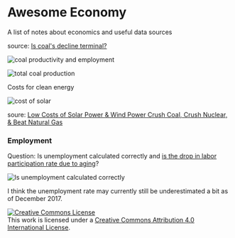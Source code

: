 # Awesome Economy
A list of notes about economics and useful data sources

source: [Is coal's decline terminal?](http://ageconmt.com/coals-decline-terminal/)

![coal productivity and employment](http://s3.amazonaws.com/content.thirdway.org/publishing/images/files/000/002/666/Total_Coal_Employment_vs_Production_copy.jpg)

![total coal production](http://www.justfacts.com/images/energy/us_coal_production_consumption_exports-full.png)

Costs for clean energy

![cost of solar](https://c1cleantechnicacom-wpengine.netdna-ssl.com/files/2016/12/low-costs-solar-wind-drop.png)

soure: [Low Costs of Solar Power & Wind Power Crush Coal, Crush Nuclear, & Beat Natural Gas](https://cleantechnica.com/2016/12/25/cost-of-solar-power-vs-cost-of-wind-power-coal-nuclear-natural-gas/)

### Employment

Question: Is unemployment calculated correctly and [is the drop in labor participation rate due to aging](https://piie.com/blogs/realtime-economic-issues-watch/aging-population-explains-most-not-all-decline-us-labor-force)?

![Is unemployment calculated correctly](https://piie.com/sites/default/files/styles/slimmed_natural/public/eppsteiner20170707-figure1.png?itok=5pNPFFrF)

I think the unemployment rate may currently still be underestimated a bit as of December 2017.



<a rel="license" href="http://creativecommons.org/licenses/by/4.0/"><img alt="Creative Commons License" style="border-width:0" src="https://i.creativecommons.org/l/by/4.0/88x31.png" /></a><br />This work is licensed under a <a rel="license" href="http://creativecommons.org/licenses/by/4.0/">Creative Commons Attribution 4.0 International License</a>.

